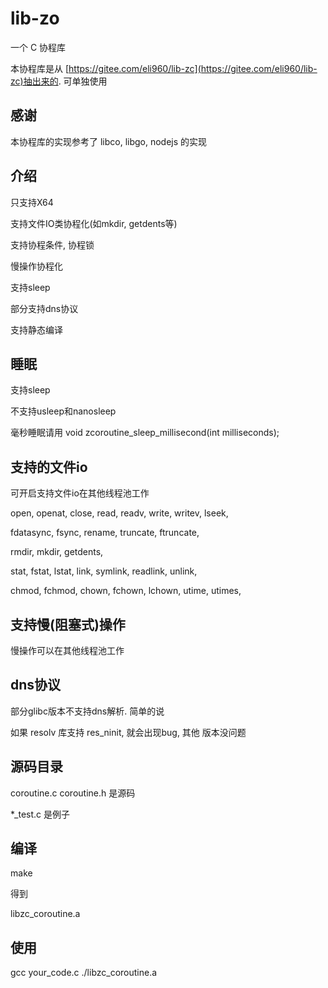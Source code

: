 # lib-zo

一个 C 协程库

本协程库是从 [https://gitee.com/eli960/lib-zc](https://gitee.com/eli960/lib-zc)抽出来的. 可单独使用

## 感谢

本协程库的实现参考了 libco, libgo, nodejs 的实现

## 介绍

只支持X64

支持文件IO类协程化(如mkdir, getdents等)

支持协程条件, 协程锁

慢操作协程化

支持sleep

部分支持dns协议

支持静态编译

## 睡眠

支持sleep

不支持usleep和nanosleep

毫秒睡眠请用 void zcoroutine\_sleep\_millisecond(int milliseconds);

## 支持的文件io

可开启支持文件io在其他线程池工作

open, openat, close, read, readv, write, writev, lseek,

fdatasync, fsync, rename, truncate, ftruncate,

rmdir, mkdir, getdents,

stat, fstat, lstat, link, symlink, readlink, unlink,

chmod, fchmod, chown, fchown, lchown, utime, utimes,

## 支持慢(阻塞式)操作

慢操作可以在其他线程池工作

## dns协议

部分glibc版本不支持dns解析. 简单的说

如果 resolv 库支持 res\_ninit, 就会出现bug, 其他 版本没问题


## 源码目录

coroutine.c coroutine.h 是源码

\*\_test.c 是例子

## 编译

make

得到

libzc\_coroutine.a

## 使用

gcc your\_code.c ./libzc\_coroutine.a
